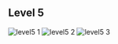 ## Level 5
![level5 1](https://user-images.githubusercontent.com/115066215/199308623-33f87700-fc0d-4f2e-940c-4f2966841848.png)
![level5 2](https://user-images.githubusercontent.com/115066215/199308635-be4f1a1e-3aa7-4646-bf22-4fe3871266b6.png)
![level5 3](https://user-images.githubusercontent.com/115066215/199308643-b97d0c2b-a026-462b-a7de-45e19c9c426d.png)
